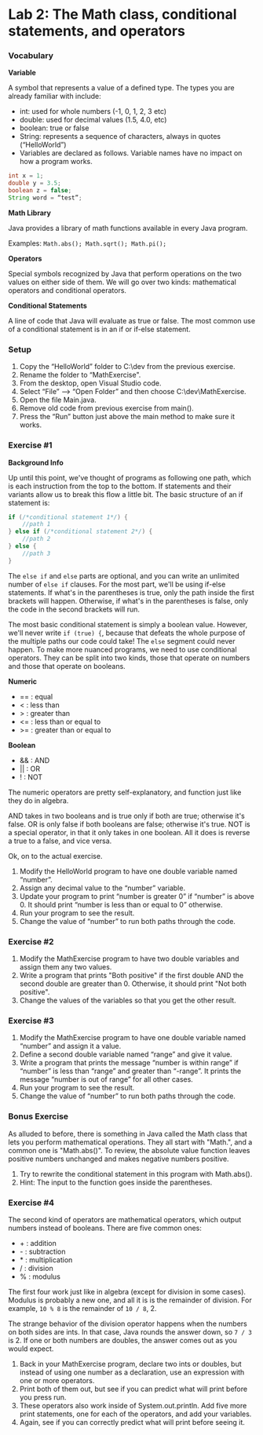 # Lab 2: The Math class, conditional statements, and operators

### Vocabulary
**Variable**

A symbol that represents a value of a defined type. The types you are already familiar with include:
 * int: used for whole numbers (-1, 0, 1, 2, 3 etc)
 * double: used for decimal values (1.5, 4.0, etc)
 * boolean: true or false
 * String: represents a sequence of characters, always in quotes (“HelloWorld”)
 * Variables are declared as follows. Variable names have no impact on how a program works.
```java 
int x = 1;
double y = 3.5;
boolean z = false;
String word = “test”;
```

**Math Library**

Java provides a library of math functions available in every Java program.

Examples: ```Math.abs(); Math.sqrt(); Math.pi();```

**Operators**

Special symbols recognized by Java that perform operations on the two values on either side of them. We will go over two kinds: mathematical operators and conditional operators.

**Conditional Statements**

A line of code that Java will evaluate as true or false. The most common use of a conditional statement is in an if or if-else statement.

### Setup

1. Copy the “HelloWorld” folder to C:\dev from the previous exercise.
2. Rename the folder to “MathExercise".
3. From the desktop, open Visual Studio code.
4. Select “File” --> “Open Folder” and then choose C:\dev\MathExercise.
5. Open the file Main.java.
6. Remove old code from previous exercise from main().
7. Press the “Run” button just above the main method to make sure it works.

### Exercise #1

**Background Info**

Up until this point, we've thought of programs as following one path, which is each instruction from the top to the bottom. If statements and their variants allow us to break this flow a little bit. The basic structure of an if statement is:
``` java
if (/*conditional statement 1*/) {
    //path 1
} else if (/*conditional statement 2*/) {
    //path 2
} else {
    //path 3
}
```
The ```else if``` and ```else``` parts are optional, and you can write an unlimited number of ```else if``` clauses. For the most part, we'll be using if-else statements. If what's in the parentheses is true, only the path inside the first brackets will happen. Otherwise, if what's in the parentheses is false, only the code in the second brackets will run.

The most basic conditional statement is simply a boolean value. However, we'll never write ```if (true) {```, because that defeats the whole purpose of the multiple paths our code could take! The ```else``` segment could never happen. To make more nuanced programs, we need to use conditional operators. They can be split into two kinds, those that operate on numbers and those that operate on booleans.

**Numeric**

* == : equal
* < : less than
* &gt; : greater than
* <= : less than or equal to
* &gt;= : greater than or equal to

**Boolean**

* && : AND
* &#124;&#124; : OR
* ! : NOT

The numeric operators are pretty self-explanatory, and function just like they do in algebra.

AND takes in two booleans and is true only if both are true; otherwise it's false. OR is only false if both booleans are false; otherwise it's true. NOT is a special operator, in that it only takes in one boolean. All it does is reverse a true to a false, and vice versa.

Ok, on to the actual exercise. 

1. Modify the HelloWorld program to have one double variable named “number”.
2. Assign any decimal value to the “number” variable.
3. Update your program to print “number is greater 0” if “number” is above 0. It should print “number is less than or equal to 0” otherwise.
4. Run your program to see the result.
5. Change the value of “number” to run both paths through the code.

### Exercise #2

1. Modify the MathExercise program to have two double variables and assign them any two values.
2. Write a program that prints "Both positive" if the first double AND the second double are greater than 0. Otherwise, it should print "Not both positive".
3. Change the values of the variables so that you get the other result.

### Exercise #3

1. Modify the MathExercise program to have one double variable named “number” and assign it a value.
2. Define a second double variable named “range” and give it value.
3. Write a program that prints the message “number is within range” if “number” is less than “range” and greater than “-range”. It prints the message “number is out of range” for all other cases.
4. Run your program to see the result.
5. Change the value of “number” to run both paths through the code.

### Bonus Exercise

As alluded to before, there is something in Java called the Math class that lets you perform mathematical operations. They all start with "Math.", and a common one is "Math.abs()". To review, the absolute value function leaves positive numbers unchanged and makes negative numbers positive. 

1. Try to rewrite the conditional statement in this program with Math.abs(). 
2. Hint: The input to the function goes inside the parentheses.

### Exercise #4

The second kind of operators are mathematical operators, which output numbers instead of booleans. There are five common ones:

* \+ : addition
* \- : subtraction
* \* : multiplication
* / : division
* % : modulus

The first four work just like in algebra (except for division in some cases). Modulus is probably a new one, and all it is is the remainder of division. For example, ```10 % 8``` is the remainder of ```10 / 8```, 2.

The strange behavior of the division operator happens when the numbers on both sides are ints. In that case, Java rounds the answer down, so ```7 / 3``` is 2. If one or both numbers are doubles, the answer comes out as you would expect.

1. Back in your MathExercise program, declare two ints or doubles, but instead of using one number as a declaration, use an expression with one or more operators. 
2. Print both of them out, but see if you can predict what will print before you press run.
3. These operators also work inside of System.out.println. Add five more print statements, one for each of the operators, and add your variables. 
4. Again, see if you can correctly predict what will print before seeing it.

